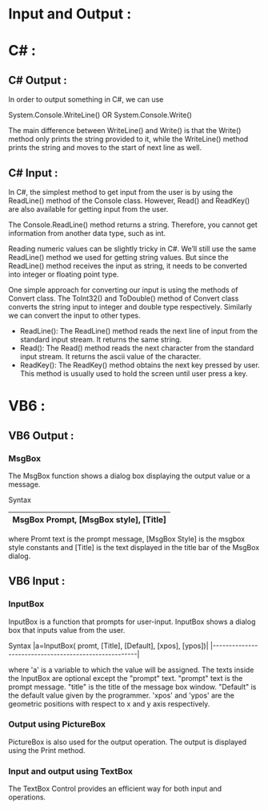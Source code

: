 # Input and Output :


# C# :


## C# Output : 

In order to output something in C#, we can use

System.Console.WriteLine() OR
System.Console.Write()

The main difference between WriteLine() and Write() is that the Write() method only prints the string provided to it, while the WriteLine() method prints the string and moves to the start of next line as well.


## C# Input :

In C#, the simplest method to get input from the user is by using the ReadLine() method of the Console class. However, Read() and ReadKey() are also available for getting input from the user.

The Console.ReadLine() method returns a string. Therefore, you cannot get information from another data type, such as int. 

Reading numeric values can be slightly tricky in C#. We’ll still use the same ReadLine() method we used for getting string values. But since the ReadLine() method receives the input as string, it needs to be converted into integer or floating point type.

One simple approach for converting our input is using the methods of Convert class.
The ToInt32() and ToDouble() method of Convert class converts the string input to integer and double type respectively. Similarly we can convert the input to other types. 

* ReadLine(): The ReadLine() method reads the next line of input from the standard input stream. It returns the same string.
* Read(): The Read() method reads the next character from the standard input stream. It returns the ascii value of the character.
* ReadKey(): The ReadKey() method obtains the next key pressed by user. This method is usually used to hold the screen until user press a key.


# VB6 :


## VB6 Output : 


### MsgBox
The MsgBox function shows a dialog box displaying the output value or a message.

Syntax

|MsgBox Prompt, [MsgBox style], [Title]|
|--------------------------------------|


where Promt text is the prompt message, [MsgBox Style] is the msgbox style constants and [Title] is the text displayed in the title bar of the MsgBox dialog.



## VB6 Input :


### InputBox
InputBox is a function that prompts for user-input. InputBox shows a dialog box that inputs value from the user.

Syntax
|a=InputBox( promt, [Title], [Default], [xpos], [ypos])|
|------------------------------------------------------|

where 'a' is a variable to which the value will be assigned. The texts inside the InputBox are optional except the "prompt" text. "prompt" text is the prompt message. "title" is the title of the message box window. "Default" is the default value given by the programmer. 'xpos' and 'ypos' are the geometric positions with respect to x and y axis respectively.

### Output using PictureBox
PictureBox is also used for the output operation. The output is displayed using the Print method.

### Input and output using TextBox
The TextBox Control provides an efficient way for both input and operations.